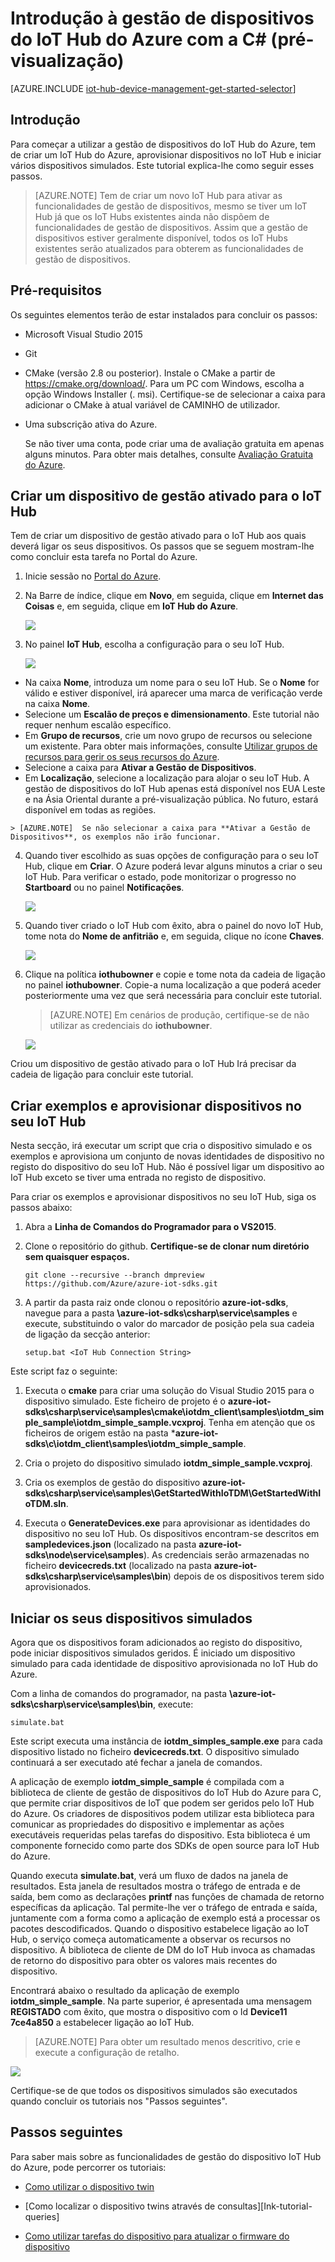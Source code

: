 <properties
    pageTitle="Introdução à gestão de dispositivos do IoT Hub | Microsoft Azure"
    description="IoT Hub do Azure para a gestão de dispositivos com o tutorial de introdução à C#. Utilize o IoT Hub e a C# do Azure com os SDKs IoT do Microsoft Azure para implementar a gestão de dispositivos."
    services="iot-hub"
    documentationCenter=".net"
    authors="ellenfosborne"
    manager="timlt"
    editor=""/>

<tags
 ms.service="iot-hub"
 ms.devlang="dotnet"
 ms.topic="hero-article"
 ms.tgt_pltfrm="na"
 ms.workload="na"
 ms.date="04/29/2016"
 ms.author="elfarber"/>

# Introdução à gestão de dispositivos do IoT Hub do Azure com a C# (pré-visualização)

[AZURE.INCLUDE [iot-hub-device-management-get-started-selector](../../includes/iot-hub-device-management-get-started-selector.md)]

## Introdução
Para começar a utilizar a gestão de dispositivos do IoT Hub do Azure, tem de criar um IoT Hub do Azure, aprovisionar dispositivos no IoT Hub e iniciar vários dispositivos simulados. Este tutorial explica-lhe como seguir esses passos.

> [AZURE.NOTE]  Tem de criar um novo IoT Hub para ativar as funcionalidades de gestão de dispositivos, mesmo se tiver um IoT Hub já que os IoT Hubs existentes ainda não dispõem de funcionalidades de gestão de dispositivos. Assim que a gestão de dispositivos estiver geralmente disponível, todos os IoT Hubs existentes serão atualizados para obterem as funcionalidades de gestão de dispositivos.

## Pré-requisitos

Os seguintes elementos terão de estar instalados para concluir os passos:

- Microsoft Visual Studio 2015
- Git
- CMake (versão 2.8 ou posterior). Instale o CMake a partir de <https://cmake.org/download/>. Para um PC com Windows, escolha a opção Windows Installer (. msi). Certifique-se de selecionar a caixa para adicionar o CMake à atual variável de CAMINHO de utilizador.
- Uma subscrição ativa do Azure.

    Se não tiver uma conta, pode criar uma de avaliação gratuita em apenas alguns minutos. Para obter mais detalhes, consulte [Avaliação Gratuita do Azure][lnk-free-trial].

## Criar um dispositivo de gestão ativado para o IoT Hub

Tem de criar um dispositivo de gestão ativado para o IoT Hub aos quais deverá ligar os seus dispositivos. Os passos que se seguem mostram-lhe como concluir esta tarefa no Portal do Azure.

1.  Inicie sessão no [Portal do Azure].
2.  Na Barre de índice, clique em **Novo**, em seguida, clique em **Internet das Coisas** e, em seguida, clique em **IoT Hub do Azure**.

    ![][img-new-hub]

3.  No painel **IoT Hub**, escolha a configuração para o seu IoT Hub.

    ![][img-configure-hub]

  -   Na caixa **Nome**, introduza um nome para o seu IoT Hub. Se o **Nome** for válido e estiver disponível, irá aparecer uma marca de verificação verde na caixa **Nome**.
  -   Selecione um **Escalão de preços e dimensionamento**. Este tutorial não requer nenhum escalão específico.
  -   Em **Grupo de recursos**, crie um novo grupo de recursos ou selecione um existente. Para obter mais informações, consulte [Utilizar grupos de recursos para gerir os seus recursos do Azure].
  -   Selecione a caixa para **Ativar a Gestão de Dispositivos**.
  -   Em **Localização**, selecione a localização para alojar o seu IoT Hub. A gestão de dispositivos do IoT Hub apenas está disponível nos EUA Leste e na Ásia Oriental durante a pré-visualização pública. No futuro, estará disponível em todas as regiões.

    > [AZURE.NOTE]  Se não selecionar a caixa para **Ativar a Gestão de Dispositivos**, os exemplos não irão funcionar.

4.  Quando tiver escolhido as suas opções de configuração para o seu IoT Hub, clique em **Criar**. O Azure poderá levar alguns minutos a criar o seu IoT Hub. Para verificar o estado, pode monitorizar o progresso no **Startboard** ou no painel **Notificações**.

    ![][img-monitor]

5.  Quando tiver criado o IoT Hub com êxito, abra o painel do novo IoT Hub, tome nota do **Nome de anfitrião** e, em seguida, clique no ícone **Chaves**.

    ![][img-keys]

6.  Clique na política **iothubowner** e copie e tome nota da cadeia de ligação no painel **iothubowner**. Copie-a numa localização a que poderá aceder posteriormente uma vez que será necessária para concluir este tutorial.

    > [AZURE.NOTE] Em cenários de produção, certifique-se de não utilizar as credenciais do **iothubowner**.

    ![][img-connection]

Criou um dispositivo de gestão ativado para o IoT Hub Irá precisar da cadeia de ligação para concluir este tutorial.

## Criar exemplos e aprovisionar dispositivos no seu IoT Hub

Nesta secção, irá executar um script que cria o dispositivo simulado e os exemplos e aprovisiona um conjunto de novas identidades de dispositivo no registo do dispositivo do seu IoT Hub. Não é possível ligar um dispositivo ao IoT Hub exceto se tiver uma entrada no registo de dispositivo.

Para criar os exemplos e aprovisionar dispositivos no seu IoT Hub, siga os passos abaixo:

1.  Abra a **Linha de Comandos do Programador para o VS2015**.

2.  Clone o repositório do github. **Certifique-se de clonar num diretório sem quaisquer espaços.**

      ```
      git clone --recursive --branch dmpreview https://github.com/Azure/azure-iot-sdks.git
      ```

3.  A partir da pasta raiz onde clonou o repositório **azure-iot-sdks**, navegue para a pasta **\\azure-iot-sdks\\csharp\\service\\samples** e execute, substituindo o valor do marcador de posição pela sua cadeia de ligação da secção anterior:

      ```
      setup.bat <IoT Hub Connection String>
      ```

Este script faz o seguinte:

1.  Executa o **cmake** para criar uma solução do Visual Studio 2015 para o dispositivo simulado. Este ficheiro de projeto é o **azure-iot-sdks\\csharp\\service\\samples\\cmake\\iotdm\_client\\samples\\iotdm\_simple\_sample\\iotdm\_simple\_sample.vcxproj**. Tenha em atenção que os ficheiros de origem estão na pasta ***azure-iot-sdks\\c\\iotdm\_client\\samples\\iotdm\_simple\_sample**.

2.  Cria o projeto do dispositivo simulado **iotdm\_simple\_sample.vcxproj**.

3.  Cria os exemplos de gestão do dispositivo **azure-iot-sdks\\csharp\\service\\samples\\GetStartedWithIoTDM\\GetStartedWithIoTDM.sln**.

4.  Executa o **GenerateDevices.exe** para aprovisionar as identidades do dispositivo no seu IoT Hub. Os dispositivos encontram-se descritos em **sampledevices.json** (localizado na pasta **azure-iot-sdks\\node\\service\\samples**). As credenciais serão armazenadas no ficheiro **devicecreds.txt** (localizado na pasta **azure-iot-sdks\\csharp\\service\\samples\\bin**) depois de os dispositivos terem sido aprovisionados.

## Iniciar os seus dispositivos simulados

Agora que os dispositivos foram adicionados ao registo do dispositivo, pode iniciar dispositivos simulados geridos. É iniciado um dispositivo simulado para cada identidade de dispositivo aprovisionada no IoT Hub do Azure.

Com a linha de comandos do programador, na pasta **\\azure-iot-sdks\\csharp\\service\\samples\\bin**, execute:

  ```
  simulate.bat
  ```

Este script executa uma instância de **iotdm\_simples\_sample.exe** para cada dispositivo listado no ficheiro **devicecreds.txt**. O dispositivo simulado continuará a ser executado até fechar a janela de comandos.

A aplicação de exemplo **iotdm\_simple\_sample** é compilada com a biblioteca de cliente de gestão de dispositivos do IoT Hub do Azure para C, que permite criar dispositivos de IoT que podem ser geridos pelo IoT Hub do Azure. Os criadores de dispositivos podem utilizar esta biblioteca para comunicar as propriedades do dispositivo e implementar as ações executáveis requeridas pelas tarefas do dispositivo. Esta biblioteca é um componente fornecido como parte dos SDKs de open source para IoT Hub do Azure.

Quando executa **simulate.bat**, verá um fluxo de dados na janela de resultados. Esta janela de resultados mostra o tráfego de entrada e de saída, bem como as declarações **printf** nas funções de chamada de retorno específicas da aplicação. Tal permite-lhe ver o tráfego de entrada e saída, juntamente com a forma como a aplicação de exemplo está a processar os pacotes descodificados. Quando o dispositivo estabelece ligação ao IoT Hub, o serviço começa automaticamente a observar os recursos no dispositivo. A biblioteca de cliente de DM do IoT Hub invoca as chamadas de retorno do dispositivo para obter os valores mais recentes do dispositivo.

Encontrará abaixo o resultado da aplicação de exemplo **iotdm\_simple\_sample**. Na parte superior, é apresentada uma mensagem **REGISTADO** com êxito, que mostra o dispositivo com o Id **Device11 7ce4a850** a estabelecer ligação ao IoT Hub.

> [AZURE.NOTE]  Para obter um resultado menos descritivo, crie e execute a configuração de retalho.

![][img-output]

Certifique-se de que todos os dispositivos simulados são executados quando concluir os tutoriais nos "Passos seguintes".

## Passos seguintes

Para saber mais sobre as funcionalidades de gestão do dispositivo IoT Hub do Azure, pode percorrer os tutoriais:

- [Como utilizar o dispositivo twin][Ink-tutorial-twin]

- [Como localizar o dispositivo twins através de consultas][Ink-tutorial-queries]

- [Como utilizar tarefas do dispositivo para atualizar o firmware do dispositivo][lnk-tutorial-jobs]

<!-- images and links -->
[img-new-hub]: media/iot-hub-device-management-get-started/image1.png
[img-configure-hub]: media/iot-hub-device-management-get-started/image2.png
[img-monitor]: media/iot-hub-device-management-get-started/image3.png
[img-keys]: media/iot-hub-device-management-get-started/image4.png
[img-connection]: media/iot-hub-device-management-get-started/image5.png
[img-output]: media/iot-hub-device-management-get-started/image6.png

[lnk-free-trial]: http://azure.microsoft.com/pricing/free-trial/
[Portal do Azure]: https://portal.azure.com/
[Utilizar grupos de recursos para gerir os seus recursos do Azure]: ../azure-portal/resource-group-portal.md
[Ink-tutorial-twin]: iot-hub-device-management-device-twin.md
[lnk-tutorial-queries]: iot-hub-device-management-device-query.md
[lnk-tutorial-jobs]: iot-hub-device-management-device-jobs.md



<!--HONumber=Jun16_HO2-->


